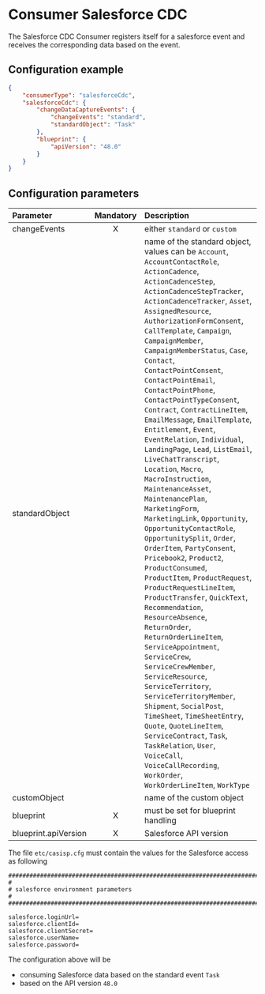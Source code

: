# Consumer Salesforce CDC
The Salesforce CDC Consumer registers itself for a salesforce event and receives the corresponding data based on the event.

## Configuration example
````json
{
    "consumerType": "salesforceCdc",
    "salesforceCdc": {
        "changeDataCaptureEvents": {
            "changeEvents": "standard",
            "standardObject": "Task"
        },
        "blueprint": {
            "apiVersion": "48.0"
        }
    }
}
````
## Configuration parameters
|Parameter|Mandatory|Description|
|:---|:---:|:---|
|changeEvents|X|either `standard` or `custom`|
|standardObject| |name of the standard object, values can be `Account`, `AccountContactRole`, `ActionCadence`, `ActionCadenceStep`, `ActionCadenceStepTracker`, `ActionCadenceTracker`, `Asset`, `AssignedResource`, `AuthorizationFormConsent`, `CallTemplate`, `Campaign`, `CampaignMember`, `CampaignMemberStatus`, `Case`, `Contact`, `ContactPointConsent`, `ContactPointEmail`, `ContactPointPhone`, `ContactPointTypeConsent`, `Contract`, `ContractLineItem`, `EmailMessage`, `EmailTemplate`, `Entitlement`, `Event`, `EventRelation`, `Individual`, `LandingPage`, `Lead`, `ListEmail`, `LiveChatTranscript`, `Location`, `Macro`, `MacroInstruction`, `MaintenanceAsset`, `MaintenancePlan`, `MarketingForm`, `MarketingLink`, `Opportunity`, `OpportunityContactRole`, `OpportunitySplit`, `Order`, `OrderItem`, `PartyConsent`, `Pricebook2`, `Product2`, `ProductConsumed`, `ProductItem`, `ProductRequest`, `ProductRequestLineItem`, `ProductTransfer`, `QuickText`, `Recommendation`, `ResourceAbsence`, `ReturnOrder`, `ReturnOrderLineItem`, `ServiceAppointment`, `ServiceCrew`, `ServiceCrewMember`, `ServiceResource`, `ServiceTerritory`, `ServiceTerritoryMember`, `Shipment`, `SocialPost`, `TimeSheet`, `TimeSheetEntry`, `Quote`, `QuoteLineItem`, `ServiceContract`, `Task`, `TaskRelation`, `User`, `VoiceCall`, `VoiceCallRecording`, `WorkOrder`, `WorkOrderLineItem`, `WorkType`|
|customObject| |name of the custom object|
|blueprint|X|must be set for blueprint handling|
|blueprint.apiVersion|X|Salesforce API version|

The file `etc/casisp.cfg` must contain the values for the Salesforce access as following

````
################################################################################
#
# salesforce environment parameters
#
################################################################################

salesforce.loginUrl=
salesforce.clientId=
salesforce.clientSecret=
salesforce.userName=
salesforce.password=
````

The configuration above will be
- consuming Salesforce data based on the standard event `Task`
- based on the API version `48.0`

